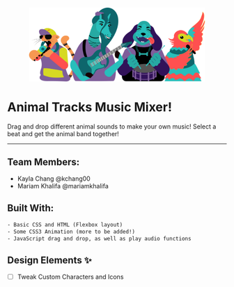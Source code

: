 
<p align="center"><img src="images/group.svg" width="80%">

# Animal Tracks Music Mixer!

Drag and drop different animal sounds to make your own music! Select a beat and get the animal band together!
<hr>

</p>

## Team Members:

* Kayla Chang @kchang00
* Mariam Khalifa @mariamkhalifa

## Built With: 

```
- Basic CSS and HTML (Flexbox layout)
- Some CSS3 Animation (more to be added!)
- JavaScript drag and drop, as well as play audio functions

```
## Design Elements :sparkles:

- [ ] Tweak Custom Characters and Icons

